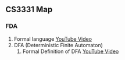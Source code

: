 ## CS3331 Map

### FDA
1. Formal language [YouTube Video](https://www.youtube.com/watch?v=rJhfQp1jgGI&list=PLRgsEjJNLnh7yx0AAQMrdJssDySazeJzZ&index=1&ab_channel=ChrisMarriott-ComputerScience) 
2. DFA (Deterministic Finite Automaton) 
   1. Formal Definition of DFA [YouTube Video](https://www.youtube.com/watch?v=Z0e3NopJOZA&list=PLylTVsqZiRXN3Q86XJV6OWOmIzvVZs75E&index=4&ab_channel=EasyTheory)